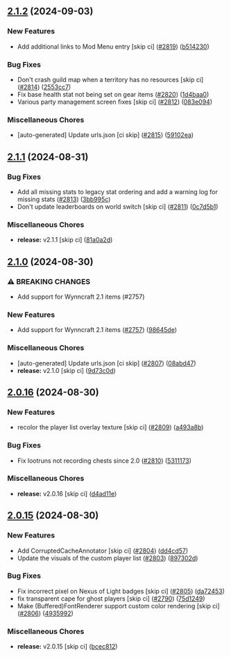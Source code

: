## [2.1.2](https://github.com/Wynntils/Wynntils/compare/v2.1.1...v2.1.2) (2024-09-03)


### New Features

* Add additional links to Mod Menu entry [skip ci] ([#2819](https://github.com/Wynntils/Wynntils/issues/2819)) ([b514230](https://github.com/Wynntils/Wynntils/commit/b514230dbfb5c48939193c913690b0cf2c018c84))


### Bug Fixes

* Don't crash guild map when a territory has no resources [skip ci] ([#2814](https://github.com/Wynntils/Wynntils/issues/2814)) ([2553cc7](https://github.com/Wynntils/Wynntils/commit/2553cc71793932ca13066d4b399bd347f7d97b49))
* Fix base health stat not being set on gear items ([#2820](https://github.com/Wynntils/Wynntils/issues/2820)) ([1d4baa0](https://github.com/Wynntils/Wynntils/commit/1d4baa0cd72a0ba200a7b0ed03be992942cd13e8))
* Various party management screen fixes [skip ci] ([#2812](https://github.com/Wynntils/Wynntils/issues/2812)) ([083e094](https://github.com/Wynntils/Wynntils/commit/083e0942d98395b60d3988ec47763cdc53d8a973))


### Miscellaneous Chores

* [auto-generated] Update urls.json [ci skip] ([#2815](https://github.com/Wynntils/Wynntils/issues/2815)) ([59102ea](https://github.com/Wynntils/Wynntils/commit/59102eaf78e0eb56cf4e7fac4849c3bd6283c3b4))

## [2.1.1](https://github.com/Wynntils/Wynntils/compare/v2.1.0...v2.1.1) (2024-08-31)


### Bug Fixes

* Add all missing stats to legacy stat ordering and add a warning log for missing stats ([#2813](https://github.com/Wynntils/Wynntils/issues/2813)) ([3bb995c](https://github.com/Wynntils/Wynntils/commit/3bb995c5200ccbee3b889a6402e870586dc83888))
* Don't update leaderboards on world switch [skip ci] ([#2811](https://github.com/Wynntils/Wynntils/issues/2811)) ([0c7d5b1](https://github.com/Wynntils/Wynntils/commit/0c7d5b1d94501ed0cd010d2f6f338b1bd0d2b9d0))


### Miscellaneous Chores

* **release:** v2.1.1 [skip ci] ([81a0a2d](https://github.com/Wynntils/Wynntils/commit/81a0a2db298383bf960ae90a51bd462c8e44e6bd))

## [2.1.0](https://github.com/Wynntils/Wynntils/compare/v2.0.16...v2.1.0) (2024-08-30)


### ⚠ BREAKING CHANGES

* Add support for Wynncraft 2.1 items (#2757)

### New Features

* Add support for Wynncraft 2.1 items ([#2757](https://github.com/Wynntils/Wynntils/issues/2757)) ([98645de](https://github.com/Wynntils/Wynntils/commit/98645deb80d42f659db304d1ef1cb630651de765))


### Miscellaneous Chores

* [auto-generated] Update urls.json [ci skip] ([#2807](https://github.com/Wynntils/Wynntils/issues/2807)) ([08abd47](https://github.com/Wynntils/Wynntils/commit/08abd4721f8c57bc17209efa5334cafd42f828d1))
* **release:** v2.1.0 [skip ci] ([9d73c0d](https://github.com/Wynntils/Wynntils/commit/9d73c0dabc7d2c9aba766c2f82190b727b7d9734))

## [2.0.16](https://github.com/Wynntils/Wynntils/compare/v2.0.15...v2.0.16) (2024-08-30)


### New Features

* recolor the player list overlay texture [skip ci] ([#2809](https://github.com/Wynntils/Wynntils/issues/2809)) ([a493a8b](https://github.com/Wynntils/Wynntils/commit/a493a8bd0998cb7294d2e14ab080063786e138f9))


### Bug Fixes

* Fix lootruns not recording chests since 2.0 ([#2810](https://github.com/Wynntils/Wynntils/issues/2810)) ([5311173](https://github.com/Wynntils/Wynntils/commit/531117368500cc8cc1e933d4f8dcad61aabe389f))


### Miscellaneous Chores

* **release:** v2.0.16 [skip ci] ([d4ad11e](https://github.com/Wynntils/Wynntils/commit/d4ad11ef3bbd1fcfd19b2746304a1a1acf5dbaa7))

## [2.0.15](https://github.com/Wynntils/Wynntils/compare/v2.0.14...v2.0.15) (2024-08-30)


### New Features

* Add CorruptedCacheAnnotator [skip ci] ([#2804](https://github.com/Wynntils/Wynntils/issues/2804)) ([dd4cd57](https://github.com/Wynntils/Wynntils/commit/dd4cd57f631d421fd0697a0938430a45e849817c))
* Update the visuals of the custom player list ([#2803](https://github.com/Wynntils/Wynntils/issues/2803)) ([897302d](https://github.com/Wynntils/Wynntils/commit/897302df1bceff80fb9a73c7f4037c6efd258dc3))


### Bug Fixes

* Fix incorrect pixel on Nexus of Light badges [skip ci] ([#2805](https://github.com/Wynntils/Wynntils/issues/2805)) ([da72453](https://github.com/Wynntils/Wynntils/commit/da7245369d814635507df7c1d588a79e7d688ff5))
* fix transparent cape for ghost players [skip ci] ([#2790](https://github.com/Wynntils/Wynntils/issues/2790)) ([75d1249](https://github.com/Wynntils/Wynntils/commit/75d1249a2e4af6c6dd2c2e03a7a5a1970d40320c))
* Make (Buffered)FontRenderer support custom color rendering [skip ci] ([#2806](https://github.com/Wynntils/Wynntils/issues/2806)) ([4935992](https://github.com/Wynntils/Wynntils/commit/49359929ac8571b72365cb8389c6125f50095a1d))


### Miscellaneous Chores

* **release:** v2.0.15 [skip ci] ([bcec812](https://github.com/Wynntils/Wynntils/commit/bcec812691cad0362eae0117128eff13782a3b47))

